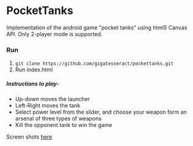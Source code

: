 # PocketTanks
Implementation of the android game  "pocket tanks" using html5 Canvas API. Only 2-player mode is supported.

### Run
1. `git clone https://github.com/gigatesseract/pockettanks.git`
2. Run index.html

##### Instructions to play-
* Up-down moves the launcher
* Left-Right moves the tank
* Select power level from the slider, and choose your weapon form an arsenal of three types of weapons
* Kill the opponent tank to win the game

Screen shots [here](https://imgur.com/a/nQTyzSS)
